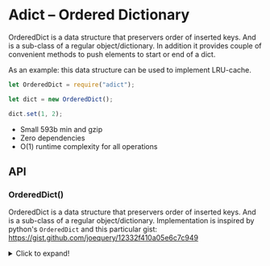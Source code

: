 # Adict – Ordered Dictionary

OrderedDict is a data structure that preservers order of inserted keys.
And is a sub-class of a regular object/dictionary.
In addition it provides couple of convenient methods to push elements to start or end of a dict.

As an example: this data structure can be used to implement LRU-cache.

```js
let OrderedDict = require("adict");

let dict = new OrderedDict();

dict.set(1, 2);
```

- Small 593b min and gzip
- Zero dependencies
- O(1) runtime complexity for all operations

## API

### OrderedDict()

OrderedDict is a data structure that preservers order of inserted keys.
And is a sub-class of a regular object/dictionary.
Implementation is inspired by python's `OrderedDict` and this particular gist:
https://gist.github.com/joequery/12332f410a05e6c7c949

<details>
  <summary>Click to expand!</summary>

<p></p>

**Kind**: Class

- [OrderedDict()](#OrderedDict)
  - _instance_
    - [.set(key, value)](#OrderedDict+set) ⇒ [<code>OrderedDict</code>](#OrderedDict)
    - [.delete(key)](#OrderedDict+delete) ⇒ <code>boolean</code>
    - [.clear()](#OrderedDict+clear) ⇒ <code>undefined</code>
    - [.get(key)](#OrderedDict+get) ⇒ [<code>OrderedDictValue</code>](#OrderedDictValue) \| <code>undefined</code>
    - [.has(key)](#OrderedDict+has) ⇒ <code>boolean</code>
    - [.pop()](#OrderedDict+pop) ⇒ <code>undefined</code> \| [<code>OrderedDictKeyValue</code>](#OrderedDictKeyValue)
    - [.shift()](#OrderedDict+shift) ⇒ <code>undefined</code> \| [<code>OrderedDictKeyValue</code>](#OrderedDictKeyValue)
    - [.toStart(key)](#OrderedDict+toStart) ⇒ <code>boolean</code>
    - [.toEnd(key)](#OrderedDict+toEnd) ⇒ <code>boolean</code>
    - [.keys()](#OrderedDict+keys) ⇒ <code>Iterator</code>
    - [.values()](#OrderedDict+values) ⇒ <code>Iterator</code>
    - [.entries()](#OrderedDict+entries) ⇒ <code>Iterator</code>
  - _static_
    - [.from(data)](#OrderedDict.from) ⇒ [<code>OrderedDict</code>](#OrderedDict)

<a name="OrderedDict+set"></a>

#### orderedDict.set(key, value) ⇒ [<code>OrderedDict</code>](#OrderedDict)

Add a new key-value pair to an ordered dict.

**Kind**: instance method of [<code>OrderedDict</code>](#OrderedDict)

| Param | Type                                           |
| ----- | ---------------------------------------------- |
| key   | [<code>OrderedDictKey</code>](#OrderedDictKey) |
| value | <code>any</code>                               |

<a name="OrderedDict+delete"></a>

#### orderedDict.delete(key) ⇒ <code>boolean</code>

Delete a key from an ordered dict.

**Kind**: instance method of [<code>OrderedDict</code>](#OrderedDict)

| Param | Type                                           |
| ----- | ---------------------------------------------- |
| key   | [<code>OrderedDictKey</code>](#OrderedDictKey) |

<a name="OrderedDict+clear"></a>

#### orderedDict.clear() ⇒ <code>undefined</code>

Clear ordered dict.

**Kind**: instance method of [<code>OrderedDict</code>](#OrderedDict)
<a name="OrderedDict+get"></a>

#### orderedDict.get(key) ⇒ [<code>OrderedDictValue</code>](#OrderedDictValue) \| <code>undefined</code>

Retrieve a key from an ordered dict.

**Kind**: instance method of [<code>OrderedDict</code>](#OrderedDict)

| Param | Type                                           |
| ----- | ---------------------------------------------- |
| key   | [<code>OrderedDictKey</code>](#OrderedDictKey) |

<a name="OrderedDict+has"></a>

#### orderedDict.has(key) ⇒ <code>boolean</code>

Check if key exists in an ordered dict.

**Kind**: instance method of [<code>OrderedDict</code>](#OrderedDict)

| Param | Type                                           |
| ----- | ---------------------------------------------- |
| key   | [<code>OrderedDictKey</code>](#OrderedDictKey) |

<a name="OrderedDict+pop"></a>

#### orderedDict.pop() ⇒ <code>undefined</code> \| [<code>OrderedDictKeyValue</code>](#OrderedDictKeyValue)

Remove and return last element from an ordered dict.

**Kind**: instance method of [<code>OrderedDict</code>](#OrderedDict)
<a name="OrderedDict+shift"></a>

#### orderedDict.shift() ⇒ <code>undefined</code> \| [<code>OrderedDictKeyValue</code>](#OrderedDictKeyValue)

Remove and return first element from an ordered dict.

**Kind**: instance method of [<code>OrderedDict</code>](#OrderedDict)
<a name="OrderedDict+toStart"></a>

#### orderedDict.toStart(key) ⇒ <code>boolean</code>

Move an existing element to the start of an orederd dict.

**Kind**: instance method of [<code>OrderedDict</code>](#OrderedDict)

| Param | Type                                           |
| ----- | ---------------------------------------------- |
| key   | [<code>OrderedDictKey</code>](#OrderedDictKey) |

<a name="OrderedDict+toEnd"></a>

#### orderedDict.toEnd(key) ⇒ <code>boolean</code>

Move an existing element to the end of an ordered dict.

**Kind**: instance method of [<code>OrderedDict</code>](#OrderedDict)

| Param | Type                                           |
| ----- | ---------------------------------------------- |
| key   | [<code>OrderedDictKey</code>](#OrderedDictKey) |

<a name="OrderedDict+keys"></a>

#### orderedDict.keys() ⇒ <code>Iterator</code>

Returns new Iterator object that contains all keys of an ordered dict.

**Kind**: instance method of [<code>OrderedDict</code>](#OrderedDict)
<a name="OrderedDict+values"></a>

#### orderedDict.values() ⇒ <code>Iterator</code>

Returns new Iterator object that contains all values of an ordered dict.

**Kind**: instance method of [<code>OrderedDict</code>](#OrderedDict)
<a name="OrderedDict+entries"></a>

#### orderedDict.entries() ⇒ <code>Iterator</code>

Returns new Iterator object that contains all key-value pairs of an ordered dict.

**Kind**: instance method of [<code>OrderedDict</code>](#OrderedDict)
<a name="OrderedDict.from"></a>

#### OrderedDict.from(data) ⇒ [<code>OrderedDict</code>](#OrderedDict)

Create an ordered dict from an array or object.

**Kind**: static method of [<code>OrderedDict</code>](#OrderedDict)

| Param | Type                                                                                         |
| ----- | -------------------------------------------------------------------------------------------- |
| data  | [<code>Array&lt;OrderedDictKeyValue&gt;</code>](#OrderedDictKeyValue) \| <code>Object</code> |

---

<a name="OrderedDictKey"></a>

#### OrderedDictKey : <code>any</code>

<a name="OrderedDictValue"></a>

#### OrderedDictValue : <code>any</code>

<a name="OrderedDictKeyValue"></a>

#### OrderedDictKeyValue : <code>[OrderedDictKey, OrderedDictValue]</code>

</details>
